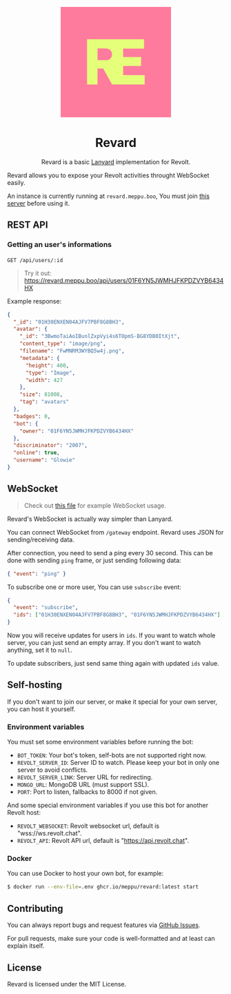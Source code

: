 <div align="center">

![logo](.github/assets/revard.png)

# Revard

Revard is a basic [Lanyard](https://github.com/Phineas/lanyard) implementation for Revolt.

</div>

Revard allows you to expose your Revolt activities throught WebSocket easily.

An instance is currently running at `revard.meppu.boo`, You must join [this server](https://revard.meppu.boo/) before using it.

## REST API

### Getting an user's informations

`GET /api/users/:id`

> Try it out: https://revard.meppu.boo/api/users/01F6YN5JWMHJFKPDZVYB6434HX

Example response:

```json
{
  "_id": "01H30ENXEN04AJFV7PBF8G8BH3",
  "avatar": {
    "_id": "3BwmoTaiAoIBunlZxpVyi4s6TOpmS-BG8YDB0ItXjt",
    "content_type": "image/png",
    "filename": "FwMNRM3WYBQ5w4j.png",
    "metadata": {
      "height": 400,
      "type": "Image",
      "width": 427
    },
    "size": 81008,
    "tag": "avatars"
  },
  "badges": 0,
  "bot": {
    "owner": "01F6YN5JWMHJFKPDZVYB6434HX"
  },
  "discriminator": "2007",
  "online": true,
  "username": "Glowie"
}
```

## WebSocket

> Check out [this file](https://github.com/meppu/website/blob/main/js/index.js) for example WebSocket usage.

Revard's WebSocket is actually way simpler than Lanyard.

You can connect WebSocket from `/gateway` endpoint. Revard uses JSON for sending/receiving data.

After connection, you need to send a ping every 30 second. This can be done with sending `ping` frame, or just sending following data:

```json
{ "event": "ping" }
```

To subscribe one or more user, You can use `subscribe` event:

```json
{
  "event": "subscribe",
  "ids": ["01H30ENXEN04AJFV7PBF8G8BH3", "01F6YN5JWMHJFKPDZVYB6434HX"]
}
```

Now you will receive updates for users in `ids`. If you want to watch whole server, you can just send an empty array. If you don't want to watch anything, set it to `null`.

To update subscribers, just send same thing again with updated `ids` value.

## Self-hosting

If you don't want to join our server, or make it special for your own server, you can host it yourself.

### Environment variables

You must set some environment variables before running the bot:

- `BOT_TOKEN`: Your bot's token, self-bots are not supported right now.
- `REVOLT_SERVER_ID`: Server ID to watch. Please keep your bot in only one server to avoid conflicts.
- `REVOLT_SERVER_LINK`: Server URL for redirecting.
- `MONGO_URL`: MongoDB URL (must support SSL).
- `PORT`: Port to listen, fallbacks to 8000 if not given.

And some special environment variables if you use this bot for another Revolt host:

- `REVOLT_WEBSOCKET`: Revolt websocket url, default is "wss://ws.revolt.chat".
- `REVOLT_API`: Revolt API url, default is "https://api.revolt.chat".

### Docker

You can use Docker to host your own bot, for example:

```bash
$ docker run --env-file=.env ghcr.io/meppu/revard:latest start
```

## Contributing

You can always report bugs and request features via [GitHub Issues](/issues).

For pull requests, make sure your code is well-formatted and at least can explain itself.

## License

Revard is licensed under the MIT License.
